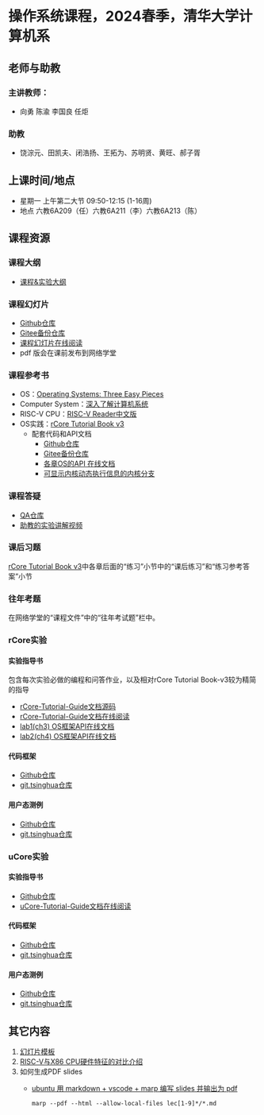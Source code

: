 # 操作系统课程，2024春季，清华大学计算机系

## 老师与助教

### 主讲教师：
  - 向勇 陈渝 李国良 任炬
### 助教
  -  饶淙元、田凯夫、闭浩扬、王拓为、苏明贤、黄旺、郝子胥
## 上课时间/地点
- 星期一 上午第二大节 09:50-12:15 (1-16周) 
- 地点
   六教6A209（任）六教6A211（李）六教6A213（陈）
  
## 课程资源
### 课程大纲
- [课程&实验大纲](os-course-outline.md)
### 课程幻灯片
* [Github仓库](https://github.com/LearningOS/os-lectures/)
* [Gitee备份仓库](https://gitee.com/learning-os/os-lectures/)
* [课程幻灯片在线阅读](https://learningos.github.io/os-lectures/)
* pdf 版会在课前发布到网络学堂
### 课程参考书

* OS：[Operating Systems: Three Easy Pieces](https://pages.cs.wisc.edu/~remzi/OSTEP)
* Computer System：[深入了解计算机系统](https://hansimov.gitbook.io/csapp)
* RISC-V CPU：[RISC-V Reader中文版](http://riscvbook.com/chinese/RISC-V-Reader-Chinese-v2p1.pdf)
* OS实践：[rCore Tutorial Book v3](https://rcore-os.github.io/rCore-Tutorial-Book-v3)
    * 配套代码和API文档
        * [Github仓库](https://github.com/rcore-os/rCore-Tutorial-v3)
        * [Gitee备份仓库](https://gitee.com/learning-os/rCore-Tutorial-v3)
        * [各章OS的API 在线文档](https://learningos.github.io/rCore-Tutorial-v3/)
        * [可显示内核动态执行信息的内核分支](https://github.com/rcore-os/rCore-Tutorial-v3/tree/ch9-log)
### 课程答疑

* [QA仓库](https://git.tsinghua.edu.cn/os-lab/q-and-a/)
* [助教的实验讲解视频](https://cloud.tsinghua.edu.cn/d/ce9eced17e89471c8c30/)
### 课后习题

[rCore Tutorial Book v3](https://rcore-os.github.io/rCore-Tutorial-Book-v3)中各章后面的“练习”小节中的“课后练习”和“练习参考答案”小节

###	往年考题

在网络学堂的“课程文件”中的“往年考试题”栏中。

### rCore实验

#### 实验指导书

包含每次实验必做的编程和问答作业，以及相对rCore Tutorial Book-v3较为精简的指导

* [rCore-Tutorial-Guide文档源码](https://github.com/LearningOS/rCore-Tutorial-Guide-2024S)
*  [rCore-Tutorial-Guide文档在线阅读](https://learningos.github.io/rCore-Tutorial-Guide-2024S/)
* [lab1(ch3) OS框架API在线文档](https://learningos.github.io/rCore-Tutorial-Code-2024S/ch3/os/index.html)
* [lab2(ch4) OS框架API在线文档](https://learningos.github.io/rCore-Tutorial-Code-2024S/ch4/os/index.html)
#### 代码框架

* [Github仓库](https://github.com/LearningOS/rCore-Tutorial-Code-2024S)
* [git.tsinghua仓库](https://git.tsinghua.edu.cn/os-lab/public/rcore-tutorial-code-2024s)
#### 用户态测例

* [Github仓库](https://github.com/LearningOS/rCore-Tutorial-Test-2024S)
* [git.tsinghua仓库](https://git.tsinghua.edu.cn/os-lab/public/rcore-tutorial-test-2024s)
### uCore实验

#### 实验指导书

* [Github仓库](https://github.com/LearningOS/uCore-Tutorial-Guide-2024S)
* [uCore-Tutorial-Guide文档在线阅读](https://learningos.github.io/uCore-Tutorial-Guide-2024S/)
#### 代码框架

* [Github仓库](https://github.com/LearningOS/uCore-Tutorial-Code-2024S)
* [git.tsinghua仓库](https://git.tsinghua.edu.cn/os-lab/public/ucore-tutorial-code-2024s)
#### 用户态测例

* [Github仓库](https://github.com/LearningOS/uCore-Tutorial-Test-2024S)
* [git.tsinghua仓库](https://git.tsinghua.edu.cn/os-lab/public/ucore-tutorial-test-2024s)
## 其它内容

 1. [幻灯片模板](style-marp.md)
 2. [RISC-V与X86 CPU硬件特征的对比介绍](rv-x86-hardware-info-video.md)
 3. 如何生成PDF slides
      - [ubuntu 用 markdown + vscode + marp 编写 slides 并输出为 pdf](https://www.cnblogs.com/luyi07/p/14736322.html)

        ```
        marp --pdf --html --allow-local-files lec[1-9]*/*.md
        ```
